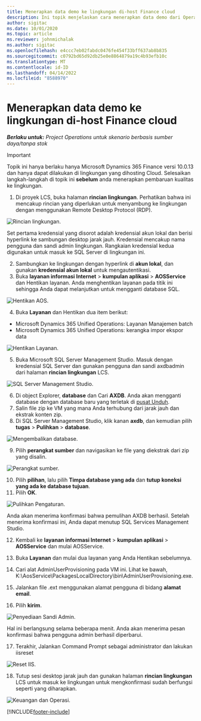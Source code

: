 ```yaml
---
title: Menerapkan data demo ke lingkungan di-host Finance cloud
description: Ini topik menjelaskan cara menerapkan data demo dari Operasi Proyek ke lingkungan yang Dynamics 365 Finance dihosting Cloud.
author: sigitac
ms.date: 10/01/2020
ms.topic: article
ms.reviewer: johnmichalak
ms.author: sigitac
ms.openlocfilehash: e4ccc7eb02fabdc0476fe454f33bff637ab8b835
ms.sourcegitcommit: c0792bd65d92db25e0e8864879a19c4b93efb10c
ms.translationtype: MT
ms.contentlocale: id-ID
ms.lasthandoff: 04/14/2022
ms.locfileid: "8588970"
---
```

# <a name="apply-demo-data-to-a-finance-cloud-hosted-environment"></a>Menerapkan data demo ke lingkungan di-host Finance cloud

_**Berlaku untuk:** Project Operations untuk skenario berbasis sumber daya/tanpa stok_

> [!IMPORTANT]
> Topik ini hanya berlaku hanya Microsoft Dynamics 365 Finance versi 10.0.13 dan hanya dapat dilakukan di lingkungan yang dihosting Cloud. Selesaikan langkah-langkah di topik ini **sebelum** anda menerapkan pembaruan kualitas ke lingkungan.

1. Di proyek LCS, buka halaman **rincian lingkungan**. Perhatikan bahwa ini mencakup rincian yang diperlukan untuk menyambung ke lingkungan dengan menggunakan Remote Desktop Protocol (RDP).

![Rincian lingkungan.](./media/1EnvironmentDetails.png)

Set pertama kredensial yang disorot adalah kredensial akun lokal dan berisi hyperlink ke sambungan desktop jarak jauh. Kredensial mencakup nama pengguna dan sandi admin lingkungan. Rangkaian kredensial kedua digunakan untuk masuk ke SQL Server di lingkungan ini.

2. Sambungkan ke lingkungan dengan hyperlink di **akun lokal**, dan gunakan **kredensial akun lokal** untuk mengautentikasi.
3. Buka **layanan informasi Internet** > **kumpulan aplikasi** > **AOSService** dan Hentikan layanan. Anda menghentikan layanan pada titik ini sehingga Anda dapat melanjutkan untuk mengganti database SQL.

![Hentikan AOS.](./media/2StopAOS.png)

4. Buka **Layanan** dan Hentikan dua item berikut:

- Microsoft Dynamics 365 Unified Operations: Layanan Manajemen batch
- Microsoft Dynamics 365 Unified Operations: kerangka impor ekspor data

![Hentikan Layanan.](./media/3StopServices.png)

5. Buka Microsoft SQL Server Management Studio. Masuk dengan kredensial SQL Server dan gunakan pengguna dan sandi axdbadmin dari halaman **rincian lingkungan** LCS.

![SQL Server Management Studio.](./media/4SSMS.png)

6. Di object Explorer, **database** dan Cari **AXDB**. Anda akan mengganti database dengan database baru yang terletak di [pusat Unduh](https://download.microsoft.com/download/1/a/3/1a314bd2-b082-4a87-abdc-1ba26c92b63d/ProjOpsDemoDataFOGARelease.zip). 
7. Salin file zip ke VM yang mana Anda terhubung dari jarak jauh dan ekstrak konten zip.
8. Di SQL Server Management Studio, klik kanan **axdb**, dan kemudian pilih **tugas** > **Pulihkan** > **database**.

![Mengembalikan database.](./media/5RestoreDatabase.png)

9. Pilih **perangkat sumber** dan navigasikan ke file yang diekstrak dari zip yang disalin.

![Perangkat sumber.](./media/6SourceDevice.png)

10. Pilih **pilihan**, lalu pilih **Timpa database yang ada** dan **tutup koneksi yang ada ke database tujuan**. 
11. Pilih **OK**.

![Pulihkan Pengaturan.](./media/7RestoreSetting.png)

Anda akan menerima konfirmasi bahwa pemulihan AXDB berhasil. Setelah menerima konfirmasi ini, Anda dapat menutup SQL Services Management Studio.

12. Kembali ke **layanan informasi Internet** > **kumpulan aplikasi** > **AOSService** dan mulai AOSService.
13. Buka **Layanan** dan mulai dua layanan yang Anda Hentikan sebelumnya.

14. Cari alat AdminUserProvisioning pada VM ini. Lihat ke bawah, K:\AosService\PackagesLocalDirectory\bin\AdminUserProvisioning.exe.
15. Jalankan file .ext menggunakan alamat pengguna di bidang **alamat email**. 
16. Pilih **kirim**.

![Penyediaan Sandi Admin.](./media/8AdminUserProvisioning.png)

Hal ini berlangsung selama beberapa menit. Anda akan menerima pesan konfirmasi bahwa pengguna admin berhasil diperbarui.

17. Terakhir, Jalankan Command Prompt sebagai administrator dan lakukan iisreset

![Reset IIS.](./media/9IISReset.png)

18. Tutup sesi desktop jarak jauh dan gunakan halaman **rincian lingkungan** LCS untuk masuk ke lingkungan untuk mengkonfirmasi sudah berfungsi seperti yang diharapkan.

![Keuangan dan Operasi.](./media/10FinanceAndOperations.png)


[!INCLUDE[footer-include](../includes/footer-banner.md)]